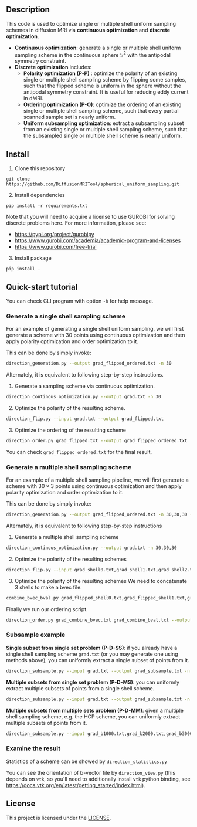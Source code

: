 ## Description

This code is used to optimize single or multiple shell uniform sampling schemes in diffusion MRI via **continuous optimization** and **discrete optimization**.

*   **Continuous optimization**: generate a single or multiple shell uniform sampling scheme in the continuous sphere $\mathbb{S}^2$ with the antipodal symmetry constraint.
*   **Discrete optimization** includes:
    *   **Polarity optimization (P-P)** : optimize the polarity of an existing single or multiple shell sampling scheme by flipping some samples, such that the flipped scheme is uniform in the sphere without the antipodal symmetry constraint. It is useful for reducing eddy current in dMRI.
    *   **Ordering optimization (P-O)**: optimize the ordering of an existing single or multiple shell sampling scheme, such that every partial scanned sample set is nearly uniform.
    *   **Uniform subsampling optimization**: extract a subsampling subset from an existing single or multiple shell sampling scheme, such that the subsampled single or multiple shell scheme is nearly uniform.

## Install

1. Clone this repository 
```
git clone https://github.com/DiffusionMRITool/spherical_uniform_sampling.git
```
2. Install dependencies
```
pip install -r requirements.txt
```
Note that you will need to acquire a license to use GUROBI for solving discrete problems here. For more information, please see:
+ https://pypi.org/project/gurobipy
+ https://www.gurobi.com/academia/academic-program-and-licenses
+ https://www.gurobi.com/free-trial
3. Install package
```
pip install .
```

## Quick-start tutorial 

You can check CLI program with option `-h` for help message.

### Generate a single shell sampling scheme

For an example of generating a single shell uniform sampling, we will first generate a scheme with 30 points using continuous optimization and then apply polarity optimization and order optimization to it. 

This can be done by simply invoke:
```bash
direction_generation.py --output grad_flipped_ordered.txt -n 30
```

Alternately, it is equivalent to following step-by-step instructions.
1. Generate a sampling scheme via continuous optimization.
```bash
direction_continous_optimization.py --output grad.txt -n 30
```

2. Optimize the polarity of the resulting scheme.
```bash
direction_flip.py --input grad.txt --output grad_flipped.txt
```

3. Optimize the ordering of the resulting scheme
```bash
direction_order.py grad_flipped.txt --output grad_flipped_ordered.txt
```

You can check `grad_flipped_ordered.txt` for the final result. 

### Generate a multiple shell sampling scheme

For an example of a multiple shell sampling pipeline, we will first generate a scheme with $30\times 3$ points using continuous optimization and then apply polarity optimization and order optimization to it. 

This can be done by simply invoke:
```bash
direction_generation.py --output grad_flipped_ordered.txt -n 30,30,30 --bval 1000,2000,3000
```

Alternately, it is equivalent to following step-by-step instructions

1. Generate a multiple shell sampling scheme
```bash
direction_continous_optimization.py --output grad.txt -n 30,30,30
```

2. Optimize the polarity of the resulting schemes
```bash
direction_flip.py --input grad_shell0.txt,grad_shell1.txt,grad_shell2.txt --output grad_flipped.txt 
```

3. Optimize the polarity of the resulting schemes
We need to concatenate 3 shells to make a bvec file.
```bash
combine_bvec_bval.py grad_flipped_shell0.txt,grad_flipped_shell1.txt,grad_flipped_shell2.txt 1000,2000,3000 --output grad_combine.txt
```

Finally we run our ordering script.
```bash
direction_order.py grad_combine_bvec.txt grad_combine_bval.txt --output grad_flipped_ordered.txt
```

### Subsample example

**Single subset from single set problem (P-D-SS)**: if you already have a single shell sampling scheme `grad.txt` (or you may generate one using methods above), you can uniformly extract a single subset of points from it.

```bash
direction_subsample.py --input grad.txt --output grad_subsample.txt -n 30
```

**Multiple subsets from single set problem (P-D-MS)**: you can uniformly extract multiple subsets of points from a single shell scheme.

```bash
direction_subsample.py --input grad.txt --output grad_subsample.txt -n 10,10,10
```

**Multiple subsets from multiple sets problem (P-D-MM)**: given a multiple shell sampling scheme, e.g. the HCP scheme, you can uniformly extract multiple subsets of points from it.

```bash
direction_subsample.py --input grad_b1000.txt,grad_b2000.txt,grad_b3000.txt --output grad_subsample.txt -n 30,30,30
```

### Examine the result

Statistics of a scheme can be showed by `direction_statistics.py`

You can see the orientation of b-vector file by `direction_view.py` (this depends on `vtk`, so you'll need to additionally install `vtk` python binding, see https://docs.vtk.org/en/latest/getting_started/index.html).

## License
This project is licensed under the [LICENSE](LICENSE).